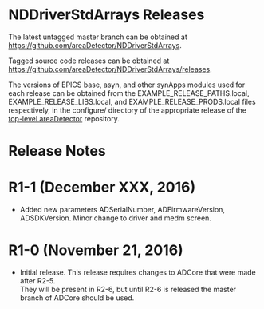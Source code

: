 NDDriverStdArrays Releases
==========================

The latest untagged master branch can be obtained at
https://github.com/areaDetector/NDDriverStdArrays.

Tagged source code releases can be obtained at 
https://github.com/areaDetector/NDDriverStdArrays/releases.

The versions of EPICS base, asyn, and other synApps modules used for each release can be obtained from 
the EXAMPLE_RELEASE_PATHS.local, EXAMPLE_RELEASE_LIBS.local, and EXAMPLE_RELEASE_PRODS.local
files respectively, in the configure/ directory of the appropriate release of the 
[top-level areaDetector](https://github.com/areaDetector/areaDetector) repository.


Release Notes
=============

R1-1 (December XXX, 2016)
====================
* Added new parameters ADSerialNumber, ADFirmwareVersion, ADSDKVersion. Minor change to
  driver and medm screen.


R1-0 (November 21, 2016)
====================
* Initial release. This release requires changes to ADCore that were made after R2-5.  
  They will be present in R2-6, but until R2-6 is released the master branch of ADCore should be used.

